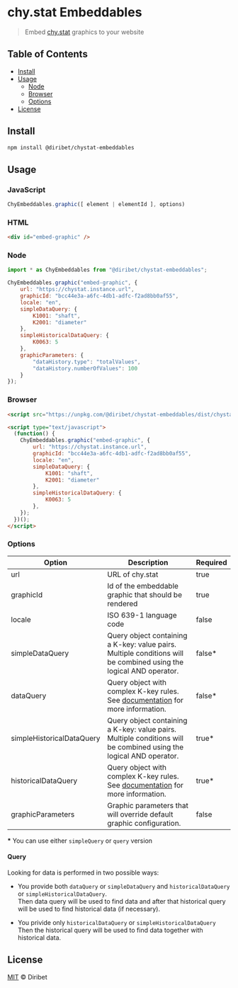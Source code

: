 # chy.stat Embeddables

> Embed [chy.stat](https://www.chystat.com) graphics to your website

## Table of Contents

* [Install](#install)
* [Usage](#usage)
  * [Node](#node)
  * [Browser](#browser)
  * [Options](#options)
* [License](#license)

## Install

```sh
npm install @diribet/chystat-embeddables
```


## Usage

### JavaScript

```javascript
ChyEmbeddables.graphic([ element | elementId ], options)
```

### HTML

```html
<div id="embed-graphic" />
```

### Node

```javascript
import * as ChyEmbeddables from "@diribet/chystat-embeddables";

ChyEmbeddables.graphic("embed-graphic", {
    url: "https://chystat.instance.url",
    graphicId: "bcc44e3a-a6fc-4db1-adfc-f2ad8bb0af55",
    locale: "en",
    simpleDataQuery: {
        K1001: "shaft",
        K2001: "diameter"
    },
    simpleHistoricalDataQuery: {
        K0063: 5
    },
    graphicParameters: {
        "dataHistory.type": "totalValues",
        "dataHistory.numberOfValues": 100
    }
});
```

### Browser

```html
<script src="https://unpkg.com/@diribet/chystat-embeddables/dist/chystat-embeddables.js"></script>

<script type="text/javascript">
  (function() {
    ChyEmbeddables.graphic("embed-graphic", {
        url: "https://chystat.instance.url",
        graphicId: "bcc44e3a-a6fc-4db1-adfc-f2ad8bb0af55",
        locale: "en",
        simpleDataQuery: {
            K1001: "shaft",
            K2001: "diameter"
        },
        simpleHistoricalDataQuery: {
            K0063: 5
        },
    });
  })();
</script>
```

### Options

| Option                    | Description   | Required |
| ------------------------- | ------------- | -------- |
| url                       | URL of chy.stat | true |
| graphicId                 | Id of the embeddable graphic that should be rendered | true |
| locale                    | ISO 639-1 language code | false |
| simpleDataQuery           | Query object containing a K-key: value pairs. Multiple conditions will be combined using the logical AND operator. | false* |
| dataQuery                 | Query object with complex K-key rules. See [documentation](https://apidocs.chystat.com/current#kkey-query) for more information. | false* |
| simpleHistoricalDataQuery | Query object containing a K-key: value pairs. Multiple conditions will be combined using the logical AND operator. | true* |
| historicalDataQuery       | Query object with complex K-key rules. See [documentation](https://apidocs.chystat.com/current#kkey-query) for more information. | true* |
| graphicParameters         | Graphic parameters that will override default graphic configuration. | false |

__*__ You can use either `simpleQuery` or `query` version

#### Query

Looking for data is performed in two possible ways:

* You provide both `dataQuery` or `simpleDataQuery` and `historicalDataQuery` or `simpleHistoricalDataQuery`.<br>
  Then data query will be used to find data and after that historical query will be used to find historical data (if necessary).
  
* You privide only `historicalDataQuery` or `simpleHistoricalDataQuery`<br>
  Then the historical query will be used to find data together with historical data.

## License

[MIT](LICENSE) © Diribet
